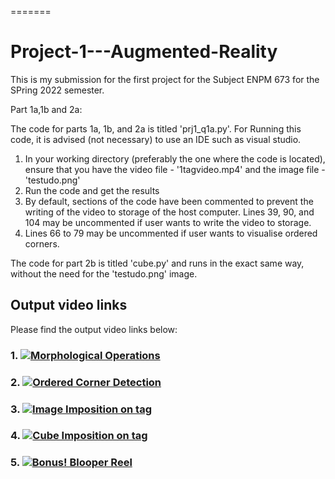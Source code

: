 =======
# Project-1---Augmented-Reality

This is my submission for the first project for the Subject ENPM 673 for the SPring 2022 semester.

Part 1a,1b and 2a:

The code for parts 1a, 1b, and 2a is titled 'prj1_q1a.py'. For Running this code, it is advised (not necessary) to use an IDE such as visual studio.

1. In your working directory (preferably the one where the code is located), ensure that you have the video file - '1tagvideo.mp4' and the image file - 'testudo.png'
2. Run the code and get the results
3. By default, sections of the code have been commented to prevent the writing of the video to storage of the host computer. Lines 39, 90, and 104 may be uncommented if user wants to write the video to storage.
4. Lines 66 to 79 may be uncommented if user wants to visualise ordered corners.

The code for part 2b is titled 'cube.py' and runs in the exact same way, without the need for the 'testudo.png' image.


## Output video links

Please find the output video links below:

### 1. [![Morphological Operations](https://img.youtube.com/K2lSg51COJ0/vi/0.jpg)](https://youtu.be/K2lSg51COJ0)
### 2. [![Ordered Corner Detection](https://youtu.be/vW_rvp5WV1s/0.jpg)](https://youtu.be/vW_rvp5WV1s)
### 3. [![Image Imposition on tag](https://youtu.be/-3TvXzFVbGk/0.jpg)](https://youtu.be/-3TvXzFVbGk)
### 4. [![Cube Imposition on tag](https://youtu.be/iCmC9NynMJg/0.jpg)](https://youtu.be/iCmC9NynMJg)
### 5. [![Bonus! Blooper Reel](https://youtu.be/cD1I4kXAkUM/0.jpg)](https://youtu.be/cD1I4kXAkUM)
